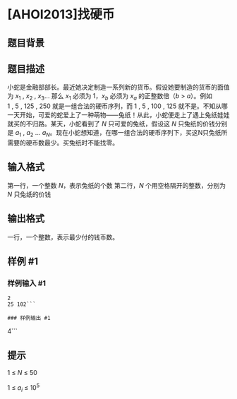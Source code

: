 # [AHOI2013]找硬币

## 题目背景



## 题目描述

小蛇是金融部部长。最近她决定制造一系列新的货币。假设她要制造的货币的面值为 $x_1~,~x_2~,~x_3...$ 那么 $x_1$ 必须为 $1$，$x_b$ 必须为 $x_a$ 的正整数倍（$b~>~a$）。例如 $1~,~5~,~125~,~250$ 就是一组合法的硬币序列，而 $1~,~5~,~100~,~125$ 就不是。不知从哪一天开始，可爱的蛇爱上了一种萌物——兔纸！从此，小蛇便走上了遇上兔纸娃娃就买的不归路。某天，小蛇看到了 $N$ 只可爱的兔纸，假设这 $N$ 只兔纸的价钱分别是 $a_1~,~a_2~...~a_N$。现在小蛇想知道，在哪一组合法的硬币序列下，买这N只兔纸所需要的硬币数最少。买兔纸时不能找零。

## 输入格式

第一行，一个整数 $N$，表示兔纸的个数
第二行，$N$ 个用空格隔开的整数，分别为 $N$ 只兔纸的价钱

## 输出格式

一行，一个整数，表示最少付的钱币数。

## 样例 #1

### 样例输入 #1
```
2
25 102```

### 样例输出 #1

```
4```

## 提示

$1~\leq~N~\leq~50$

$1~\leq~a_i~\leq~10^5$

